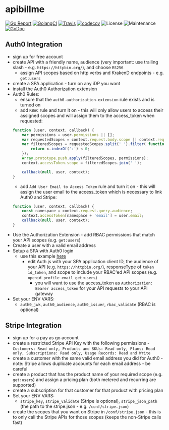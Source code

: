 # apibillme

[![Go Report](https://goreportcard.com/badge/github.com/apibillme/apibillme)](https://goreportcard.com/report/github.com/apibillme/apibillme) [![GolangCI](https://golangci.com/badges/github.com/apibillme/apibillme.svg)](https://golangci.com/r/github.com/apibillme/apibillme) [![Travis](https://travis-ci.org/apibillme/apibillme.svg?branch=master)](https://travis-ci.org/apibillme/apibillme#) [![codecov](https://codecov.io/gh/apibillme/apibillme/branch/master/graph/badge.svg)](https://codecov.io/gh/apibillme/apibillme) ![License](https://img.shields.io/github/license/mashape/apistatus.svg) ![Maintenance](https://img.shields.io/maintenance/yes/2018.svg) [![GoDoc](https://godoc.org/github.com/apibillme/apibillme?status.svg)](https://godoc.org/github.com/apibillme/apibillme)

## Auth0 Integration
- sign up for free account
- create API with a friendly name, audience (very important: use trailing slash - e.g. `https://httpbin.org/`), and choose `RS256`
    - assign API scopes based on http verbs and KrakenD endpoints - e.g. `get:users`
- create a SPA application - turn on any iDP you want
- install the Auth0 Authorization extension
- Auth0 Rules:
    - ensure that the `auth0-authorization-extension` rule exists and is turned on
    - add `RBAC` rule and turn it on - this will only allow users to access their assigned scopes and will assign them to the access_token when requested:
    ```javascript
    function (user, context, callback) {
        var permissions = user.permissions || [];
        var requestedScopes = context.request.body.scope || context.request.query.scope;
        var filteredScopes = requestedScopes.split(' ').filter( function(x) {
            return x.indexOf(':') < 0;
        });
        Array.prototype.push.apply(filteredScopes, permissions);
        context.accessToken.scope = filteredScopes.join(' ');

        callback(null, user, context);
    }
    ```
    - add `Add User Email to Access Token` rule and turn it on - this will assign the user email to the access_token which is necessary to link Auth0 and Stripe:
    ```javascript
    function (user, context, callback) {
        const namespace = context.request.query.audience;
        context.accessToken[namespace + 'email'] = user.email;
        callback(null, user, context);
    }
    ```
- Use the Authorization Extension - add RBAC permissions that match your API scopes (e.g. `get:users`)
- Create a user with a valid email address
- Setup a SPA with Auth0 login
    - use this example [here](https://github.com/auth0-samples/auth0-react-samples/tree/master/01-Login)
        - edit Auth.js with your SPA application client ID, the audience of your API (e.g. `https://httpbin.org/`), responseType of `token id_token`, and scope to include your RBAC'ed API scopes (e.g. `openid profile email get:users`)
            - you will want to use the access_token as `Authorization: Bearer access_token` for your API requests to your API gateway
- Set your ENV VARS:
    - `auth0_jwk`, `auth0_audience`, `auth0_issuer`, `rbac_validate` (RBAC is optional)

## Stripe Integration
- sign up for a pay as go account
- create a restricted Stripe API Key with the following permissions - `Customers: Read only, Products and SKUs: Read only, Plans: Read only, Subscriptions: Read only, Usage Records: Read and Write`
- create a customer with the same valid email address you did for Auth0 - note: Stripe allows duplicate accounts for each email address - be careful
- create a product that has the product name of your required scope (e.g. `get:users`) and assign a pricing plan (both metered and recurring are supported)
- create a subscription for that customer for that product with pricing plan
- Set your ENV VARS:
    - `stripe_key`, `stripe_validate` (Stripe is optional), `stripe_json_path` (the path to the stripe.json - e.g. `/conf/stripe.json`)
- create the scopes that you want on Stripe in `/conf/stripe.json` - this is to only call the Stripe APIs for those scopes (keeps the non-Stripe calls fast)
